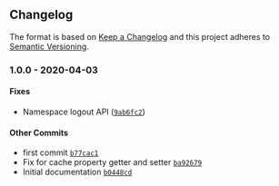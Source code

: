 ## Changelog

The format is based on [Keep a Changelog](https://keepachangelog.com/en/1.0.0/)
and this project adheres to [Semantic Versioning](https://semver.org/spec/v2.0.0.html).

### 1.0.0 - 2020-04-03

#### Fixes

*  Namespace logout API ([`9ab6fc2`](https://github.com/cymaticsecurity/php-client/commit/9ab6fc2f77bf4df8c7d0041ce80a7687cef973d5))

#### Other Commits

- first commit [`b77cac1`](https://github.com/cymaticsecurity/php-client/commit/b77cac18df68a13eaed38a6d77c1b56ce626dab9)
- Fix for cache property getter and setter [`ba92679`](https://github.com/cymaticsecurity/php-client/commit/ba9267924c7bf1fdba6f5a018b4c303718976f21)
- Initial documentation [`b0448cd`](https://github.com/cymaticsecurity/php-client/commit/b0448cdc91157c14237cf8798168941e0118fee0)
